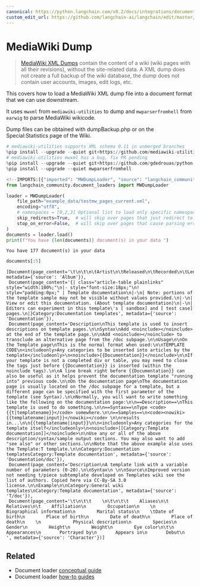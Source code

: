 ```yaml
---
canonical: https://python.langchain.com/v0.2/docs/integrations/document_loaders/mediawikidump/
custom_edit_url: https://github.com/langchain-ai/langchain/edit/master/docs/docs/integrations/document_loaders/mediawikidump.ipynb
---
```


# MediaWiki Dump

> [MediaWiki XML Dumps](https://www.mediawiki.org/wiki/Manual:Importing_XML_dumps) contain the content of a wiki (wiki pages with all their revisions), without the site-related data. A XML dump does not create a full backup of the wiki database, the dump does not contain user accounts, images, edit logs, etc.

This covers how to load a MediaWiki XML dump file into a document format that we can use downstream.

It uses `mwxml` from `mediawiki-utilities` to dump and `mwparserfromhell` from `earwig` to parse MediaWiki wikicode.

Dump files can be obtained with dumpBackup.php or on the Special:Statistics page of the Wiki.

```python
# mediawiki-utilities supports XML schema 0.11 in unmerged branches
%pip install --upgrade --quiet git+https://github.com/mediawiki-utilities/python-mwtypes@updates_schema_0.11
# mediawiki-utilities mwxml has a bug, fix PR pending
%pip install --upgrade --quiet git+https://github.com/gdedrouas/python-mwxml@xml_format_0.11
%pip install --upgrade --quiet mwparserfromhell
```

```python
<!--IMPORTS:[{"imported": "MWDumpLoader", "source": "langchain_community.document_loaders", "docs": "https://api.python.langchain.com/en/latest/document_loaders/langchain_community.document_loaders.mediawikidump.MWDumpLoader.html", "title": "MediaWiki Dump"}]-->
from langchain_community.document_loaders import MWDumpLoader
```

```python
loader = MWDumpLoader(
    file_path="example_data/testmw_pages_current.xml",
    encoding="utf8",
    # namespaces = [0,2,3] Optional list to load only specific namespaces. Loads all namespaces by default.
    skip_redirects=True,  # will skip over pages that just redirect to other pages (or not if False)
    stop_on_error=False,  # will skip over pages that cause parsing errors (or not if False)
)
documents = loader.load()
print(f"You have {len(documents)} document(s) in your data ")
```
```output
You have 177 document(s) in your data
```

```python
documents[:5]
```

```output
[Document(page_content='\t\n\t\n\tArtist\n\tReleased\n\tRecorded\n\tLength\n\tLabel\n\tProducer', metadata={'source': 'Album'}),
 Document(page_content='{| class="article-table plainlinks" style="width:100%;"\n|- style="font-size:18px;"\n! style="padding:0px;" | Template documentation\n|-\n| Note: portions of the template sample may not be visible without values provided.\n|-\n| View or edit this documentation. (About template documentation)\n|-\n| Editors can experiment in this template\'s [ sandbox] and [ test case] pages.\n|}Category:Documentation templates', metadata={'source': 'Documentation'}),
 Document(page_content='Description\nThis template is used to insert descriptions on template pages.\n\nSyntax\nAdd <noinclude></noinclude> at the end of the template page.\n\nAdd <noinclude></noinclude> to transclude an alternative page from the /doc subpage.\n\nUsage\n\nOn the Template page\nThis is the normal format when used:\n\nTEMPLATE CODE\n<includeonly>Any categories to be inserted into articles by the template</includeonly>\n<noinclude>{{Documentation}}</noinclude>\n\nIf your template is not a completed div or table, you may need to close the tags just before {{Documentation}} is inserted (within the noinclude tags).\n\nA line break right before {{Documentation}} can also be useful as it helps prevent the documentation template "running into" previous code.\n\nOn the documentation page\nThe documentation page is usually located on the /doc subpage for a template, but a different page can be specified with the first parameter of the template (see Syntax).\n\nNormally, you will want to write something like the following on the documentation page:\n\n==Description==\nThis template is used to do something.\n\n==Syntax==\nType <code>{{t|templatename}}</code> somewhere.\n\n==Samples==\n<code><nowiki>{{templatename|input}}</nowiki></code> \n\nresults in...\n\n{{templatename|input}}\n\n<includeonly>Any categories for the template itself</includeonly>\n<noinclude>[[Category:Template documentation]]</noinclude>\n\nUse any or all of the above description/syntax/sample output sections. You may also want to add "see also" or other sections.\n\nNote that the above example also uses the Template:T template.\n\nCategory:Documentation templatesCategory:Template documentation', metadata={'source': 'Documentation/doc'}),
 Document(page_content='Description\nA template link with a variable number of parameters (0-20).\n\nSyntax\n \n\nSource\nImproved version not needing t/piece subtemplate developed on Templates wiki see the list of authors. Copied here via CC-By-SA 3.0 license.\n\nExample\n\nCategory:General wiki templates\nCategory:Template documentation', metadata={'source': 'T/doc'}),
 Document(page_content='\t\n\t\t    \n\t\n\t\t    Aliases\n\t    Relatives\n\t    Affiliation\n        Occupation\n    \n            Biographical information\n        Marital status\n    \tDate of birth\n        Place of birth\n        Date of death\n        Place of death\n    \n            Physical description\n        Species\n        Gender\n        Height\n        Weight\n        Eye color\n\t\n           Appearances\n       Portrayed by\n       Appears in\n       Debut\n    ', metadata={'source': 'Character'})]
```

## Related

- Document loader [conceptual guide](/docs/concepts/#document-loaders)
- Document loader [how-to guides](/docs/how_to/#document-loaders)